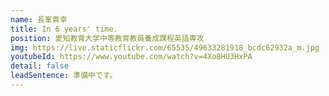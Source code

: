 ```yaml
---
name: 長峯貴幸
title: In 6 years' time.
position: 愛知教育大学中等教育教員養成課程英語専攻
img: https://live.staticflickr.com/65535/49633281918_bcdc62932a_m.jpg
youtubeId: https://www.youtube.com/watch?v=4Xo8HU3HxPA
detail: false
leadSentence: 準備中です。
---
```


